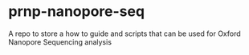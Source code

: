 # prnp-nanopore-seq
A repo to store a how to guide and scripts that can be used for Oxford Nanopore Sequencing analysis
